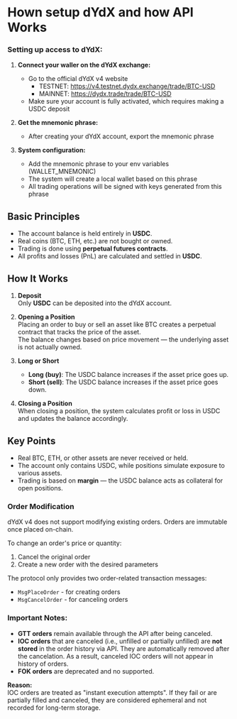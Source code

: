 # Hown setup dYdX and how API Works 

### Setting up access to dYdX:

1. **Connect your waller on the dYdX exchange:**
   - Go to the official dYdX v4 website
     - TESTNET: https://v4.testnet.dydx.exchange/trade/BTC-USD 
     - MAINNET: https://dydx.trade/trade/BTC-USD
   - Make sure your account is fully activated, which requires making a USDC deposit

2. **Get the mnemonic phrase:**
   - After creating your dYdX account, export the mnemonic phrase

3. **System configuration:**
   - Add the mnemonic phrase to your env variables (WALLET_MNEMONIC)
   - The system will create a local wallet based on this phrase
   - All trading operations will be signed with keys generated from this phrase

## Basic Principles

- The account balance is held entirely in **USDC**.
- Real coins (BTC, ETH, etc.) are not bought or owned.
- Trading is done using **perpetual futures contracts**.
- All profits and losses (PnL) are calculated and settled in **USDC**.

## How It Works

1. **Deposit**  
   Only **USDC** can be deposited into the dYdX account.

2. **Opening a Position**  
   Placing an order to buy or sell an asset like BTC creates a perpetual contract that tracks the price of the asset.  
   The balance changes based on price movement — the underlying asset is not actually owned.

3. **Long or Short**
   - **Long (buy)**: The USDC balance increases if the asset price goes up.
   - **Short (sell)**: The USDC balance increases if the asset price goes down.

4. **Closing a Position**  
   When closing a position, the system calculates profit or loss in USDC and updates the balance accordingly.

## Key Points

- Real BTC, ETH, or other assets are never received or held.
- The account only contains USDC, while positions simulate exposure to various assets.
- Trading is based on **margin** — the USDC balance acts as collateral for open positions.

### Order Modification

dYdX v4 does not support modifying existing orders. Orders are immutable once placed on-chain.

To change an order's price or quantity:
1. Cancel the original order
2. Create a new order with the desired parameters

The protocol only provides two order-related transaction messages:
- `MsgPlaceOrder` - for creating orders
- `MsgCancelOrder` - for canceling orders

### Important Notes:

- **GTT orders** remain available through the API after being canceled.
- **IOC orders** that are canceled (i.e., unfilled or partially unfilled) are **not stored** in the order history via API. They are automatically removed after the cancelation. As a result, canceled IOC orders will not appear in history of orders.
- **FOK orders** are deprecated and no supported.
  
**Reason:**  
IOC orders are treated as "instant execution attempts". If they fail or are partially filled and canceled, they are considered ephemeral and not recorded for long-term storage.

